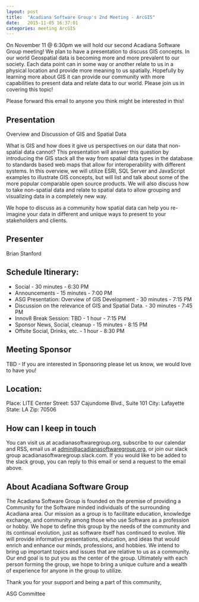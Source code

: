 ```yaml
---
layout: post
title:  "Acadiana Software Group's 2nd Meeting - ArcGIS"
date:   2015-11-05 16:37:01
categories: meeting ArcGIS
---
```

On November 11 @ 6:30pm we will hold our second Acadiana Software Group meeting! We plan to have a presentation to discuss GIS concepts. In our world Geospatial data is becoming more and more prevalent to our society. Each data point can in some way or another relate to us in a physical location and provide more meaning to us spatially. Hopefully by learning more about GIS it can provide our community with more capabilities to present data and relate data to our world. Please join us in covering this topic!

Please forward this email to anyone you think might be interested in this!

## Presentation

Overview and Discussion of GIS and Spatial Data
 
What is GIS and how does it give us perspectives on our data that non-spatial data cannot? This presentation will answer this question by introducing the GIS stack all the way from spatial data types in the database to standards based web maps that allow for interoperability with different systems. In this overview, we will utilize ESRI, SQL Server and JavaScript examples to illustrate GIS concepts, but will list and talk about some of the more popular comparable open source products. We will also discuss how to take non-spatial data and relate to spatial data to allow grouping and visualizing data in a completely new way.
 
We hope to discuss as a community how spatial data can help you re-imagine your data in different and unique ways to present to your stakeholders and clients.

## Presenter

Brian Stanford

## Schedule Itinerary:

* Social - 30 minutes - 6:30 PM
* Announcements - 15 minutes - 7:00 PM
* ASG Presentation: Overview of GIS Development - 30 minutes - 7:15 PM
* Discussion on the relevance of GIS and Spatial Data. - 30 minutes - 7:45 PM
* Innov8 Break Session: TBD - 1 hour - 7:15 PM
* Sponsor News, Social, cleanup - 15 minutes - 8:15 PM
* Offsite Social, Drinks, etc. - 1 hour - 8:30 PM

## Meeting Sponsor

TBD - If you are interested in Sponsoring please let us know, we would love to have you!

## Location:

Place: LITE Center
Street: 537 Cajundome Blvd., Suite 101
City: Lafayette
State: LA
Zip: 70506

## How can I keep in touch

You can visit us at acadianasoftwaregroup.org, subscribe to our calendar and RSS, email us at admin@acadianasoftwaregroup.org, or join our slack group acadianasoftwaregroup.slack.com. If you would like to be added to the slack group, you can reply to this email or send a request to the email above.

## About Acadiana Software Group

The Acadiana Software Group is founded on the premise of providing a Community for the Software minded individuals of the surrounding Acadiana area. Our mission as a group is to facilitate education, knowledge exchange, and community among those who use Software as a profession or hobby. We hope to define this group by the needs of the community and its continual evolution, just as software itself has continued to evolve. We will provide informative presentations, education, and ideas that would enrich and enhance our minds, professions, and hobbies. We intend to bring up important topics and issues that are relative to us as a community. Our end goal is to put you as the center of the group. Ultimately with each person forming the group, we hope to bring a unique culture and a wealth of experience for anyone in the group to utilize.

Thank you for your support and being a part of this community,

ASG Committee
